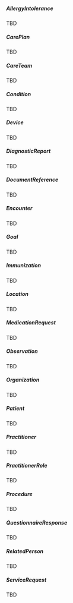 ##### AllergyIntolerance
TBD

##### CarePlan
TBD

##### CareTeam
TBD

##### Condition
TBD

##### Device
TBD

##### DiagnosticReport
TBD

##### DocumentReference
TBD

##### Encounter
TBD

##### Goal
TBD

##### Immunization
TBD

##### Location
TBD

##### MedicationRequest
TBD

##### Observation
TBD

##### Organization
TBD

##### Patient
TBD

##### Practitioner
TBD

##### PractitionerRole
TBD

##### Procedure
TBD

##### QuestionnaireResponse
TBD

##### RelatedPerson
TBD

##### ServiceRequest
TBD
